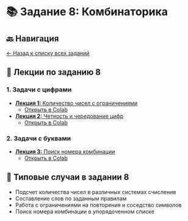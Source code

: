 # 📚 Задание 8: Комбинаторика

## 🔙 Навигация
[← Назад к списку всех заданий](../README.md)

## 📖 Лекции по заданию 8

### 1. Задачи с цифрами
*   [**Лекция 1:** Количество чисел с ограничениями](./Tasks_numbers/task_8_combinatorics.ipynb)
    *   [Открыть в Colab](https://colab.research.google.com/github/ВАШ_ЛОГИН/НАЗВАНИЕ_РЕПОЗИТОРИЯ/blob/main/task_08/lecture_1_digital.ipynb)
*   [**Лекция 2:** Четность и чередование цифр](./Tasks_numbers/task_8.1_combinatorics.ipynb)
    *   [Открыть в Colab](https://colab.research.google.com/github/ВАШ_ЛОГИН/НАЗВАНИЕ_РЕПОЗИТОРИЯ/blob/main/task_08/lecture_2_parity.ipynb)

### 2. Задачи с буквами  
*   [**Лекция 3:** Поиск номера комбинации](./Tasks_letters/task_8.2.ipynb)
    *   [Открыть в Colab](https://colab.research.google.com/github/ВАШ_ЛОГИН/НАЗВАНИЕ_РЕПОЗИТОРИЯ/blob/main/task_08/lecture_3_letters.ipynb)

## 🎯 Типовые случаи в задании 8

*   Подсчет количества чисел в различных системах счисления
*   Составление слов по заданным правилам
*   Работа с ограничениями на повторения и соседство символов
*   Поиск номера комбинации в упорядоченном списке
